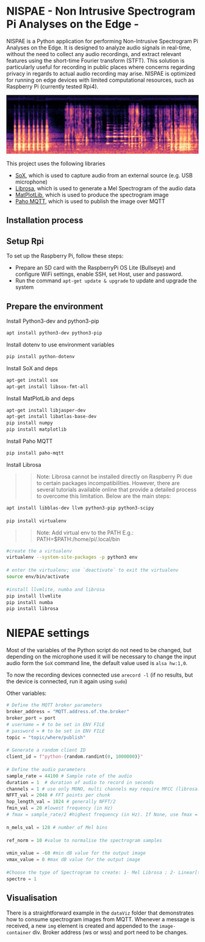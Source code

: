 # NISPAE - Non Intrusive Spectrogram Pi Analyses on the Edge - 

NISPAE is a Python application for performing Non-Intrusive Spectrogram Pi Analyses on the Edge.
It is designed to analyze audio signals in real-time, without the need to collect any audio recordings, and extract relevant features using the short-time Fourier transform (STFT). This solution is particularly useful for recording in public places where concerns regarding privacy in regards to actual audio recording may arise.
NISPAE is optimized for running on edge devices with limited computational resources, such as Raspberry Pi (currently tested Rpi4). 

![spectrogram created using NISPAE](./docs/img/spectro.jpg)

This project uses the following libraries
- [SoX](https://sox.sourceforge.net/Main/HomePage), which is used to capture audio from an external source (e.g. USB microphone)
- [Librosa](https://librosa.org/doc/latest/index.html), which is used to generate a Mel Spectrogram of the audio data
- [MatPlotLib](https://matplotlib.org/), which is used to produce the spectrogram image
- [Paho MQTT](https://www.eclipse.org/paho/index.php?page=clients/python/index.php), which is used to publish the image over MQTT


## Installation process

## Setup Rpi

To set up the Raspberry Pi, follow these steps:

- Prepare an SD card with the RaspberryPi OS Lite (Bullseye) and configure WiFi settings, enable SSH, set Host, user and password.
- Run the command ```apt-get update & upgrade``` to update and upgrade the system

## Prepare the environment

Install Python3-dev and python3-pip

```bash
apt install python3-dev python3-pip
```

Install dotenv to use environment variables

```bash
pip install python-dotenv
```

Install SoX and deps

```bash
apt-get install sox
apt-get install libsox-fmt-all
```

Install MatPlotLib and deps

```bash
apt-get install libjasper-dev
apt-get install libatlas-base-dev
pip install numpy
pip install matplotlib
```

Install Paho MQTT

```bash
pip install paho-mqtt
````

Install Librosa 

>> Note: Librosa cannot be installed directly on Raspberry Pi due to certain packages incompatibilities. However, there are several tutorials available online that provide a detailed process to overcome this limitation. Below are the main steps:

```bash
apt install libblas-dev llvm python3-pip python3-scipy

pip install virtualenv
```
>> Note: Add virtual env to the PATH E.g.: PATH=$PATH:/home/pi/.local/bin

```bash
#create the a virtualenv
virtualenv --system-site-packages -p python3 env

# enter the virtualenv; use `deactivate` to exit the virtualenv
source env/bin/activate

#install llvmlite, numba and librosa
pip install llvmlite
pip install numba
pip install librosa
```

# NIEPAE settings

Most of the variables of the Python script do not need to be changed, but depending on the microphone used it will be necessary to change the input audio form the ```SoX``` command line, the default value used is `alsa hw:1,0`. 

To now the recording devices connected use `arecord -l` (if no results, but the device is connected, run it again using `sudo`)

Other variables:
```py
# Define the MQTT broker parameters 
broker_address = "MQTT.address.of.the.broker"
broker_port = port
# username = # to be set in ENV FILE
# password = # to be set in ENV FILE
topic = "topic/where/publish"

# Generate a random client ID
client_id = f"python-{random.randint(0, 1000000)}"

# Define the audio parameters
sample_rate = 44100 # Sample rate of the audio 
duration = 1  # duration of audio to record in seconds
channels = 1 # use only MONO, multi channels may require MFCC (librosa.feature.mfcc)
NFFT_val = 2048 # FFT points per chunk
hop_length_val = 1024 # generally NFFT/2
fmin_val = 20 #lowest frequency (in Hz)
# fmax = sample_rate/2 #highest frequency (in Hz). If None, use fmax = sample_rate / 2.0

n_mels_val = 128 # number of Mel bins

ref_norm = 10 #value to normalise the spectrogram samples

vmin_value = -60 #min dB value for the output image
vmax_value = 0 #max dB value for the output image

#Choose the type of Spectrogram to create: 1- Mel Librosa ; 2- Linear[todo] 
spectro = 1
```

## Visualisation

There is a straightforward example in the `dataViz` folder that demonstrates how to consume spectrogram images from MQTT. Whenever a message is received, a new `img` element is created and appended to the `image-container` div. Broker address (ws or wss) and port need to be changes.
